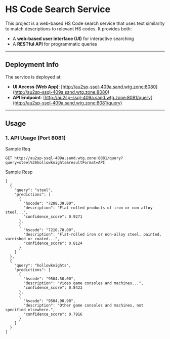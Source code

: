 # HS Code Search Service

This project is a web-based HS Code search service that uses text similarity to match descriptions to relevant HS codes. It provides both:

- A **web-based user interface (UI)** for interactive searching
- A **RESTful API** for programmatic queries

---

## Deployment Info

The service is deployed at:

- **UI Access (Web App)**: [http://au2sp-ssql-409a.sand.wtg.zone:8080](http://au2sp-ssql-409a.sand.wtg.zone:8080)  
- **API Endpoint**: [http://au2sp-ssql-409a.sand.wtg.zone:8081/query](http://au2sp-ssql-409a.sand.wtg.zone:8081/query)

---

## Usage

### 1. API Usage (Port 8081)

Sample Req
```
GET http://au2sp-ssql-409a.sand.wtg.zone:8081/query?query=steel%26hollowknights&resultFormat=API
```

Sample Resp
```
[
  {
    "query": "steel",
    "predictions": [
      {
        "hscode": "7208.39.00",
        "description": "Flat-rolled products of iron or non-alloy steel...",
        "confidence_score": 0.9271
      },
      {
        "hscode": "7210.70.00",
        "description": "Flat-rolled iron or non-alloy steel, painted, varnished or coated...",
        "confidence_score": 0.8124
      }
    ]
  },
  {
    "query": "hollowknights",
    "predictions": [
      {
        "hscode": "9504.50.00",
        "description": "Video game consoles and machines...",
        "confidence_score": 0.8423
      },
      {
        "hscode": "9504.90.90",
        "description": "Other game consoles and machines, not specified elsewhere.",
        "confidence_score": 0.7916
      }
    ]
  }
]
```
